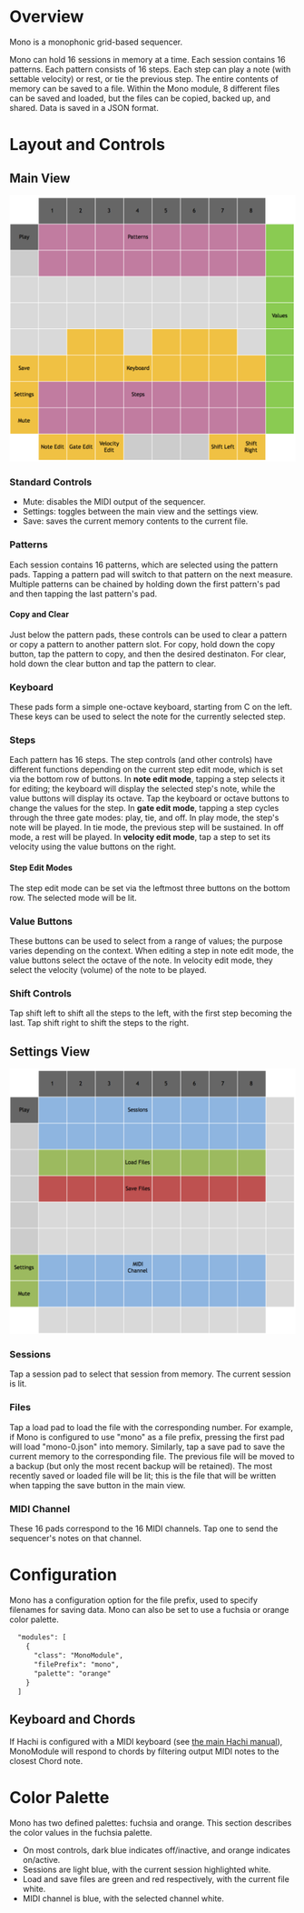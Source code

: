 # Overview

Mono is a monophonic grid-based sequencer. 

Mono can hold 16 sessions in memory at a time. 
Each session contains 16 patterns.
Each pattern consists of 16 steps. 
Each step can play a note (with settable velocity) or rest, or tie
the previous step.
The entire contents of memory can be saved to a file. 
Within the Mono module, 8 different files can be saved and loaded, but
the files can be copied, backed up, and shared. Data is saved in a JSON format.


# Layout and Controls

## Main View

<img width="600px" src="mono.png"/>

### Standard Controls

- Mute: disables the MIDI output of the sequencer.
- Settings: toggles between the main view and the settings view.
- Save: saves the current memory contents to the current file.

### Patterns

Each session contains 16 patterns, which are selected using the pattern pads.
Tapping a pattern pad will switch to that pattern on the next measure. 
Multiple patterns can be chained by holding down the first pattern's pad
and then tapping the last pattern's pad. 

#### Copy and Clear

Just below the pattern pads, these controls can be used to clear a pattern or copy a pattern to
another pattern slot. For copy, hold down the copy button, tap the pattern to copy, and then
the desired destinaton. For clear, hold down the clear button and tap the pattern to clear.

### Keyboard

These pads form a simple one-octave keyboard, starting from C on the left. These keys can be used
to select the note for the currently selected step. 

### Steps

Each pattern has 16 steps. The step controls (and other controls) have different functions depending
on the current step edit mode, which is set via the bottom row of buttons. In **note edit mode**,
tapping a step selects it for editing; the keyboard will display the selected step's note, 
while the value buttons will display its octave.
Tap the keyboard or octave buttons to change the values for the step. 
In **gate edit mode**, tapping a step cycles through the three gate modes: play, tie, and off. In
play mode, the step's note will be played. In tie mode, the previous step will be sustained. In
off mode, a rest will be played. 
In **velocity edit mode**, tap a step to set its velocity using the value buttons on the right.

#### Step Edit Modes

The step edit mode can be set via the leftmost three buttons on the bottom row. The selected
mode will be lit.

### Value Buttons

These buttons can be used to select from a range of values; the purpose varies depending
on the context. When editing a step in note edit mode, the value buttons select the octave 
of the note. In velocity edit mode, they select the velocity (volume) of the note to be played. 

### Shift Controls

Tap shift left to shift all the steps to the left, with the first step becoming the last. Tap
shift right to shift the steps to the right.

## Settings View

<img width="600px" src="mono-settings.png"/>

### Sessions

Tap a session pad to select that session from memory. The current session is lit.

### Files

Tap a load pad to load the file with the corresponding number. For example,
if Mono is configured to use "mono" as a file prefix, pressing the first
pad will load "mono-0.json" into memory. Similarly, tap a save pad to save 
the current memory to the corresponding file. The previous file will be moved
to a backup (but only the most recent backup will be retained). The most recently
saved or loaded file will be lit; this is the file that will be written when
tapping the save button in the main view.

### MIDI Channel

These 16 pads correspond to the 16 MIDI channels. Tap one to send the sequencer's
notes on that channel.


# Configuration

Mono has a configuration option for the file prefix, used
to specify filenames for saving data. Mono can also be
set to use a fuchsia or orange color palette.

```
  "modules": [
    {
      "class": "MonoModule",
      "filePrefix": "mono",
      "palette": "orange"
    }
  ]
```

## Keyboard and Chords

If Hachi is configured with a MIDI keyboard (see [the main Hachi manual](../hachi.md)), MonoModule will respond to 
chords by filtering output MIDI notes to the closest Chord note.

# Color Palette

Mono has two defined palettes: fuchsia and orange. This section describes the color values in the fuchsia palette.

- On most controls, dark blue indicates off/inactive, and orange indicates on/active.
- Sessions are light blue, with the current session highlighted white.
- Load and save files are green and red respectively, with the current file white.
- MIDI channel is blue, with the selected channel white.
